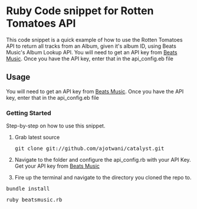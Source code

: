 # Ruby Code snippet for Rotten Tomatoes API

This code snippet is a quick example of how to use the Rotten Tomatoes API to return all tracks from an Album, given it's album ID, using Beats Music's Album Lookup API. You will need to get an API key from [Beats Music](http://developer.beatsmusic.com). Once you have the API key, enter that in the api_config.eb file

## Usage

You will need to get an API key from [Beats Music](http://developer.beatsmusic.com). Once you have the API key, enter that in the api_config.eb file


### Getting Started 

Step-by-step on how to use this snippet. 

1) Grab latest source
	<pre>git clone git://github.com/ajotwani/catalyst.git</pre>
2) Navigate to the folder and configure the api_config.rb with your API Key. Get your API key from [Beats Music](http://developer.beatsmusic.com)

3) Fire up the terminal and navigate to the directory you cloned the repo to.

<pre>
bundle install
</pre>

<pre>
ruby beatsmusic.rb
</pre>